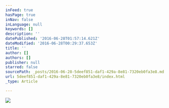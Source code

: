 ```yaml
---
inFeed: true
hasPage: true
inNav: false
inLanguage: null
keywords: []
description: ''
datePublished: '2016-06-28T01:57:14.621Z'
dateModified: '2016-06-28T00:29:37.653Z'
title: ''
author: []
authors: []
publisher: null
starred: false
sourcePath: _posts/2016-06-28-5deef851-daf1-429a-8e81-7320eb0fa3e8.md
url: 5deef851-daf1-429a-8e81-7320eb0fa3e8/index.html
_type: Article

---
```

![](https://the-grid-user-content.s3-us-west-2.amazonaws.com/97699743-a6d5-4de7-a839-81cfa9cd429e.jpg)